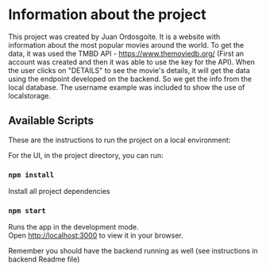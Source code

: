 # Information about the project

This project was created by Juan Ordosgoite.
It is a website with information about the most popular movies around the world. To get the data, it was used the TMBD API - https://www.themoviedb.org/  (First an account was created and then it was able to use the key for the API). When the user clicks on "DETAILS" to see the movie's details, it will get the data using the endpoint developed on the backend. So we get the info from the local database. The username example was included to show the use of localstorage. 

## Available Scripts

These are the instructions to run the project on a local environment:

For the UI, in the project directory, you can run:

### `npm install`

Install all project dependencies

### `npm start`

Runs the app in the development mode.\
Open [http://localhost:3000](http://localhost:3000) to view it in your browser.

Remember you should have the backend running as well (see instructions in backend Readme file)

